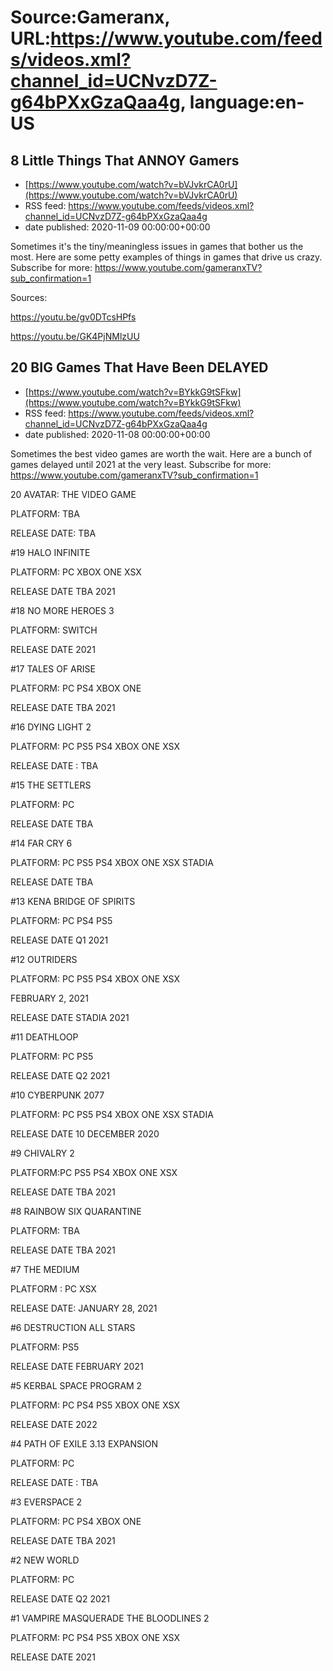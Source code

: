 # Source:Gameranx, URL:https://www.youtube.com/feeds/videos.xml?channel_id=UCNvzD7Z-g64bPXxGzaQaa4g, language:en-US

## 8 Little Things That ANNOY Gamers
 - [https://www.youtube.com/watch?v=bVJvkrCA0rU](https://www.youtube.com/watch?v=bVJvkrCA0rU)
 - RSS feed: https://www.youtube.com/feeds/videos.xml?channel_id=UCNvzD7Z-g64bPXxGzaQaa4g
 - date published: 2020-11-09 00:00:00+00:00

Sometimes it's the tiny/meaningless issues in games that bother us the most. Here are some petty examples of things in games that drive us crazy.
Subscribe for more: https://www.youtube.com/gameranxTV?sub_confirmation=1

Sources:

https://youtu.be/gv0DTcsHPfs

https://youtu.be/GK4PjNMlzUU

## 20 BIG Games That Have Been DELAYED
 - [https://www.youtube.com/watch?v=BYkkG9tSFkw](https://www.youtube.com/watch?v=BYkkG9tSFkw)
 - RSS feed: https://www.youtube.com/feeds/videos.xml?channel_id=UCNvzD7Z-g64bPXxGzaQaa4g
 - date published: 2020-11-08 00:00:00+00:00

Sometimes the best video games are worth the wait. Here are a bunch of games delayed until 2021 at the very least.
Subscribe for more: https://www.youtube.com/gameranxTV?sub_confirmation=1

20 AVATAR: THE VIDEO GAME

PLATFORM: TBA

RELEASE DATE: TBA 



#19 HALO INFINITE

PLATFORM: PC XBOX ONE XSX

RELEASE DATE TBA 2021



#18 NO MORE HEROES 3

PLATFORM: SWITCH

RELEASE DATE 2021



#17 TALES OF ARISE

PLATFORM: PC PS4 XBOX ONE

RELEASE DATE TBA 2021



#16 DYING LIGHT 2

PLATFORM: PC PS5 PS4  XBOX ONE XSX

RELEASE DATE : TBA



#15 THE SETTLERS

PLATFORM: PC

RELEASE DATE TBA



#14 FAR CRY 6

PLATFORM: PC PS5 PS4  XBOX ONE XSX STADIA

RELEASE DATE TBA



#13 KENA BRIDGE OF SPIRITS

PLATFORM: PC PS4 PS5

RELEASE DATE Q1 2021



#12 OUTRIDERS 

PLATFORM: PC PS5 PS4  XBOX ONE XSX 

FEBRUARY 2, 2021

RELEASE DATE STADIA 2021



#11 DEATHLOOP

PLATFORM: PC PS5

RELEASE DATE Q2 2021



#10 CYBERPUNK 2077

PLATFORM: PC PS5 PS4  XBOX ONE XSX STADIA

RELEASE DATE 10 DECEMBER 2020



#9 CHIVALRY 2

PLATFORM:PC PS5 PS4  XBOX ONE XSX

RELEASE DATE TBA 2021 



#8 RAINBOW SIX QUARANTINE

PLATFORM: TBA

RELEASE DATE TBA 2021



#7 THE MEDIUM

PLATFORM : PC XSX

RELEASE DATE: JANUARY 28, 2021



#6 DESTRUCTION ALL STARS

PLATFORM: PS5

RELEASE DATE FEBRUARY 2021



#5 KERBAL SPACE PROGRAM 2

PLATFORM: PC PS4 PS5 XBOX ONE XSX

RELEASE DATE 2022



#4 PATH OF EXILE 3.13 EXPANSION

PLATFORM: PC

RELEASE DATE : TBA



#3 EVERSPACE 2

PLATFORM: PC PS4 XBOX ONE

RELEASE DATE TBA 2021



#2 NEW WORLD

PLATFORM: PC

RELEASE DATE Q2 2021



#1 VAMPIRE MASQUERADE THE BLOODLINES 2

PLATFORM: PC PS4 PS5 XBOX ONE XSX

RELEASE DATE 2021

